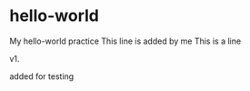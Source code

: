 # hello-world
My hello-world practice
This line is added by me
This is a line

v1.

added for testing

    